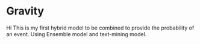 # Gravity
 Hi This is my first hybrid model to be combined to provide the probability of an event. Using Ensemble model and text-mining model.
 
